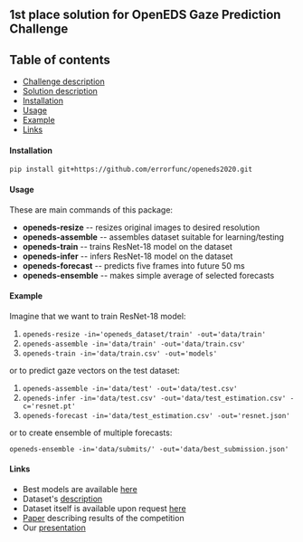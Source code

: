 ## 1st place solution for OpenEDS Gaze Prediction Challenge

## Table of contents
- [Challenge description](assets/challenge.md)
- [Solution description](assets/solution.md)
- [Installation](#installation)
- [Usage](#usage)
- [Example](#example)
- [Links](#links)

#### Installation
`pip install git+https://github.com/errorfunc/openeds2020.git`


#### Usage
These are main commands of this package:

* **openeds-resize** -- resizes original images to desired resolution 
* **openeds-assemble** -- assembles dataset suitable for learning/testing
* **openeds-train** -- trains ResNet-18 model on the dataset
* **openeds-infer** -- infers ResNet-18 model on the dataset
* **openeds-forecast** -- predicts five frames into future 50 ms
* **openeds-ensemble** -- makes simple average of selected forecasts

#### Example
Imagine that we want to train ResNet-18 model:
1. `openeds-resize -in='openeds_dataset/train' -out='data/train'`
2. `openeds-assemble -in='data/train' -out='data/train.csv'`
3. `openeds-train -in='data/train.csv' -out='models'`


or to predict gaze vectors on the test dataset:

1. `openeds-assemble -in='data/test' -out='data/test.csv'`
2. `openeds-infer -in='data/test.csv' -out='data/test_estimation.csv' -c='resnet.pt'`
3. `openeds-forecast -in='data/test_estimation.csv' -out='resnet.json'`

or to create ensemble of multiple forecasts:

`openeds-ensemble -in='data/submits/' -out='data/best_submission.json'`

#### Links

* Best models are available [here](https://bit.ly/3tWA4Kl)
* Dataset's [description](https://arxiv.org/abs/2005.03876)
* Dataset itself is available upon request [here](http://research.fb.com/programs/openeds-2020-challenge/)
* [Paper](https://www.mdpi.com/1424-8220/21/14/4769) describing results of the competition
* Our [presentation](https://youtu.be/lgvx_RwhH6Q)